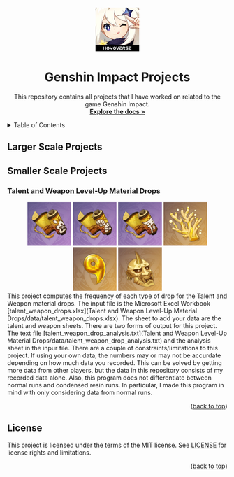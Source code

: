 <!-- PROJECT LOGO -->
<br />
<div align="center">
  <a href="https://github.com/RaylaKurosaki1503/Genshin_Impact">
    <img src="__images__/logo.png" alt="Logo" width="100" height="100">
  </a>

<h1 align="center">Genshin Impact Projects</h1>

  <p align="center">
    This repository contains all projects that I have worked on related to the game Genshin Impact.
    <br />
    <a href="https://github.com/RaylaKurosaki1503/Genshin_Impact"><strong>Explore the docs »</strong></a>
  </p>
</div>


<!-- TABLE OF CONTENTS -->
<details>
	<summary>Table of Contents</summary>
	<ol>
		<li>
			<a href="#larger-scale-projects">Larger Scale Projects</a>
			<ul>
			</ul>
		</li>
		<li>
			<a href="#smaller-scale-projects">Smaller Scale Projects</a>
			<ul>
				<li><a href="#talent-and-weapon-Level-up-material-drops">Talent and Weapon Level-Up Material Drops</a></li>
			</ul>
		</li>
		<li><a href="#license">License</a></li>
	</ol>
</details>



## Larger Scale Projects



## Smaller Scale Projects
### [Talent and Weapon Level-Up Material Drops](https://github.com/RaylaKurosaki1503/Genshin_Impact/tree/master/Talent%20and%20Weapon%20Level-Up%20Material%20Drops)
<div align="center">
<img src="__images__/Inazuma/Talent_A.png" width="100" height="100">
<img src="__images__/Inazuma/Talent_B.png" width="100" height="100">
<img src="__images__/Inazuma/Talent_C.png" width="100" height="100">
<img src="__images__/Inazuma/Weapon_A.png" width="100" height="100">
<img src="__images__/Inazuma/Weapon_B.png" width="100" height="100">
<img src="__images__/Inazuma/Weapon_C.png" width="100" height="100">
</div>
This project computes the frequency of each type of drop for the Talent and Weapon material drops. The input file is the Microsoft Excel Workbook [talent_weapon_drops.xlsx](Talent and Weapon Level-Up Material Drops/data/talent_weapon_drops.xlsx). The sheet to add your data are the talent and weapon sheets. There are two forms of output for this project. The text file [talent_weapon_drop_analysis.txt](Talent and Weapon Level-Up Material Drops/data/talent_weapon_drop_analysis.txt) and the analysis sheet in the inpur file. There are a couple of constraints/limitations to this project. If using your own data, the numbers may or may not be accurdate depending on how much data you recorded. This can be solved by getting more data from other players, but the data in this repository consists of my recorded data alone. Also, this program does not differentiate between normal runs and condensed resin runs. In particular, I made this program in mind with only considering data from normal runs. 
<p align="right">(<a href="#top">back to top</a>)</p>



<!-- LICENSE -->
## License
This project is licensed under the terms of the MIT license. See [LICENSE](LICENSE.txt) for license rights and limitations.

<p align="right">(<a href="#top">back to top</a>)</p>



<!-- MARKDOWN LINKS & IMAGES -->
<!-- https://www.markdownguide.org/basic-syntax/#reference-style-links -->
[product-screenshot]: __images__/screenshot.png

